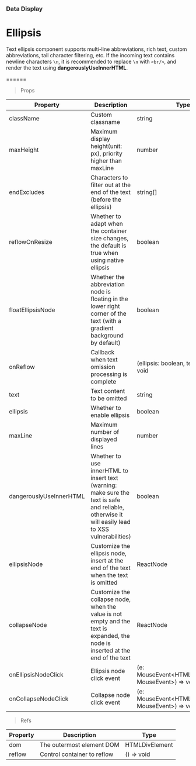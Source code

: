 ### Data Display

# Ellipsis

Text ellipsis component supports multi-line abbreviations, rich text, custom abbreviations, tail character filtering, etc. If the incoming text contains newline characters `\n`, it is recommended to replace `\n` with `<br/>`, and render the text using **dangerouslyUseInnerHTML**.

======

> Props

|Property|Description|Type|DefaultValue|
|----------|-------------|------|------|
|className|Custom classname|string|-|
|maxHeight|Maximum display height(unit: px), priority higher than maxLine|number|-|
|endExcludes|Characters to filter out at the end of the text (before the ellipsis)|string\[\]|[]|
|reflowOnResize|Whether to adapt when the container size changes, the default is true when using native ellipsis|boolean|false|
|floatEllipsisNode|Whether the abbreviation node is floating in the lower right corner of the text (with a gradient background by default)|boolean|false|
|onReflow|Callback when text omission processing is complete|(ellipsis: boolean, text: string) =\> void|-|
|text|Text content to be omitted|string|required|
|ellipsis|Whether to enable ellipsis|boolean|true|
|maxLine|Maximum number of displayed lines|number|1|
|dangerouslyUseInnerHTML|Whether to use innerHTML to insert text (warning: make sure the text is safe and reliable, otherwise it will easily lead to XSS vulnerabilities)|boolean|false|
|ellipsisNode|Customize the ellipsis node, insert at the end of the text when the text is omitted|ReactNode|"..."|
|collapseNode|Customize the collapse node, when the value is not empty and the text is expanded, the node is  inserted at the end of the text|ReactNode|-|
|onEllipsisNodeClick|Ellipsis node click event|(e: MouseEvent\<HTMLSpanElement, MouseEvent\>) =\> void|-|
|onCollapseNodeClick|Collapse node click event|(e: MouseEvent\<HTMLSpanElement, MouseEvent\>) =\> void|-|

> Refs

|Property|Description|Type|
|----------|-------------|------|
|dom|The outermost element DOM|HTMLDivElement|
|reflow|Control container to reflow|() =\> void|
